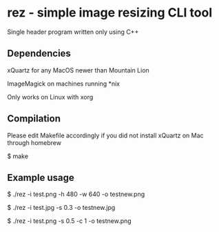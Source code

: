 # rez - simple image resizing CLI tool
Single header program written only using C++

## Dependencies
xQuartz for any MacOS newer than Mountain Lion

ImageMagick on machines running *nix

Only works on Linux with xorg

## Compilation
Please edit Makefile accordingly if you did not install xQuartz on Mac through homebrew

$ make

## Example usage
$ ./rez -i test.png -h 480 -w 640 -o testnew.png 

$ ./rez -i test.jpg -s 0.3 -o testnew.jpg

$ ./rez -i test.png -s 0.5 -c 1 -o testnew.png 
